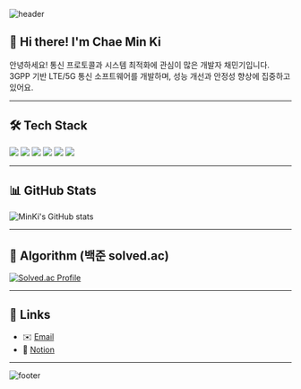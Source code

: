 <!-- 헤더 이미지 -->
![header](https://capsule-render.vercel.app/api?type=waving&color=gradient&height=200&section=header&text=CHAE%20MIN%20KI%20😄&fontSize=50&fontAlign=50&fontColor=ffffff)

<!-- 간단한 소개 -->
## 👋 Hi there! I'm Chae Min Ki

안녕하세요! 통신 프로토콜과 시스템 최적화에 관심이 많은 개발자 채민기입니다.  
3GPP 기반 LTE/5G 통신 소프트웨어를 개발하며, 성능 개선과 안정성 향상에 집중하고 있어요.

---

## 🛠️ Tech Stack

<!-- 아이콘은 필요에 따라 바꾸세요 -->
<img src="https://img.shields.io/badge/C-00599C?style=flat-square&logo=C&logoColor=white"/>
<img src="https://img.shields.io/badge/C++-00599C?style=flat-square&logo=C%2B%2B&logoColor=white"/>
<img src="https://img.shields.io/badge/Linux-FCC624?style=flat-square&logo=linux&logoColor=black"/>
<img src="https://img.shields.io/badge/Git-F05032?style=flat-square&logo=git&logoColor=white"/>
<img src="https://img.shields.io/badge/OpenWRT-00B9E4?style=flat-square&logo=OpenWrt&logoColor=white"/>
<img src="https://img.shields.io/badge/VisualStudioCode-007ACC?style=flat-square&logo=visual-studio-code&logoColor=white"/>

---

## 📊 GitHub Stats

![MinKi's GitHub stats](https://github-readme-stats.vercel.app/api?username=chaemink2&show_icons=true&theme=radical&hide_title=true)

---

## 🧩 Algorithm (백준 solved.ac)

[![Solved.ac Profile](http://mazassumnida.wtf/api/v2/generate_badge?boj=ksi03525)](https://solved.ac/ksi03525/)

---

## 🔗 Links

- ✉️ [Email](ksi03525@naver.com)
- 📝 [Notion](https://www.notion.so/1f80c4be20d580f7b9f3f33626717654)

---

<!-- 바닥글 이미지 -->
![footer](https://capsule-render.vercel.app/api?type=waving&color=auto&height=100&section=footer)
